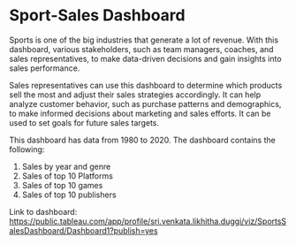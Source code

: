 # Sport-Sales Dashboard

Sports is one of the big industries that generate a lot of revenue. With this dashboard, various stakeholders, such as team managers, coaches, and sales representatives, to make data-driven decisions and gain insights into sales performance.

Sales representatives can use this dashboard to determine which products sell the most and adjust their sales strategies accordingly. It can help analyze customer behavior, such as purchase patterns and demographics, to make informed decisions about marketing and sales efforts. It can be used to set goals for future sales targets.

This dashboard has data from 1980 to 2020. The dashboard contains the following:

1) Sales by year and genre
2) Sales of top 10 Platforms
3) Sales of top 10 games
4) Sales of top 10 publishers

Link to dashboard: https://public.tableau.com/app/profile/sri.venkata.likhitha.duggi/viz/SportsSalesDashboard/Dashboard1?publish=yes

